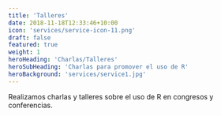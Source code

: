 ```yaml
---
title: 'Talleres'
date: 2018-11-18T12:33:46+10:00
icon: 'services/service-icon-11.png'
draft: false
featured: true
weight: 1
heroHeading: 'Charlas/Talleres'
heroSubHeading: 'Charlas para promover el uso de R'
heroBackground: 'services/service1.jpg'
---
```


Realizamos charlas y talleres sobre el uso de R en congresos y conferencias.
